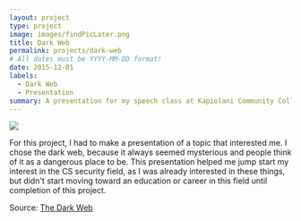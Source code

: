 ```yaml
---
layout: project
type: project
image: images/findPicLater.png
title: Dark Web
permalink: projects/dark-web
# All dates must be YYYY-MM-DD format!
date: 2015-12-01
labels:
  - Dark Web
  - Presentation
summary: A presentation for my speech class at Kapiolani Community College.
---
```


<img class="ui image" src="{{ site.baseurl }}/images/cotton-header.png">

For this project, I had to make a presentation of a topic that interested me. I chose the dark web, because it always seemed mysterious and people think of it as a dangerous place to be. This presentation helped me jump start my interest in the CS security field, as I was already interested in these things, but didn't start moving toward an education or career in this field until completion of this project.


Source: <a href="https://docs.google.com/presentation/d/15fJZsemTEtN4pkzcg1-vTRWClJSi3dyMYAogKc-8txo/edit?usp=sharing">The Dark Web</a>




